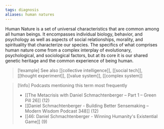 ```yaml
---
tags: diagnosis
aliases: human natures
---
```


Human Nature is a set of universal characteristics that are common among all human beings. It encompasses individual biology, behavior, and psychology as well as aspects of social relationships, morality, and spirituality that characterize our species. The specifics of what comprises human nature come from a complex interplay of evolutionary, psychological, and sociological factors, but at its core it is our shared genetic heritage and the common experience of being human.

> [!example] See also
> [[collective intelligence]], [[social tech]], [[thought experiment]], [[value system]], [[complex system]]

> [!info] Podcasts mentioning this term most frequently
> * [[The Metacrisis with Daniel Schmachtenberger – Part 1 – Green Pill 26]] (12)
> * [[Daniel Schmachtenberger - Building Better Sensemaking – Modern Wisdom Podcast 348]] (12)
> * [[46: Daniel Schmachtenberger - Winning Humanity's Existential Game]] (9)